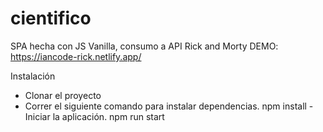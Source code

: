 # cientifico
SPA hecha con JS Vanilla, consumo a API Rick and Morty
DEMO: https://iancode-rick.netlify.app/

Instalación 

- Clonar el proyecto 
- Correr el siguiente comando para instalar dependencias. 
  npm install
 -Iniciar la aplicación. 
  npm run start
